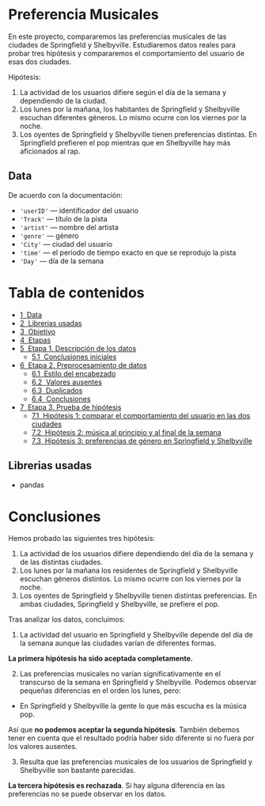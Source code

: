 # Preferencia Musicales
En este proyecto, compararemos las preferencias musicales de las ciudades de Springfield y Shelbyville. Estudiaremos datos reales para probar tres hipótesis  y compararemos el comportamiento del usuario de esas dos ciudades.  

Hipótesis: 
1. La actividad de los usuarios difiere según el día de la semana y dependiendo de la ciudad. 
2. Los lunes por la mañana, los habitantes de Springfield y Shelbyville escuchan diferentes géneros. Lo mismo ocurre con los viernes por la noche. 
3. Los oyentes de Springfield y Shelbyville tienen preferencias distintas. En Springfield prefieren el pop mientras que en Shelbyville hay más aficionados al rap.

## Data

De acuerdo con la documentación:
- `'userID'` — identificador del usuario
- `'Track'` — título de la pista
- `'artist'` — nombre del artista
- `'genre'` — género
- `'City'` — ciudad del usuario
- `'time'` — el periodo de tiempo exacto en que se reprodujo la pista
- `'Day'` — día de la semana

<h1>Tabla de contenidos<span class="tocSkip"></span></h1>
<div class="toc"><ul class="toc-item"><li><span><a href="#Data" data-toc-modified-id="Data-1"><span class="toc-item-num">1&nbsp;&nbsp;</span>Data</a></span></li><li><span><a href="#Librerias-usadas" data-toc-modified-id="Librerias-usadas-2"><span class="toc-item-num">2&nbsp;&nbsp;</span>Librerias usadas</a></span></li><li><span><a href="#Objetivo" data-toc-modified-id="Objetivo-3"><span class="toc-item-num">3&nbsp;&nbsp;</span>Objetivo</a></span></li><li><span><a href="#Etapas" data-toc-modified-id="Etapas-4"><span class="toc-item-num">4&nbsp;&nbsp;</span>Etapas</a></span></li><li><span><a href="#Etapa-1.-Descripción-de-los-datos" data-toc-modified-id="Etapa-1.-Descripción-de-los-datos-5"><span class="toc-item-num">5&nbsp;&nbsp;</span>Etapa 1. Descripción de los datos</a></span><ul class="toc-item"><li><span><a href="#Conclusiones-iniciales" data-toc-modified-id="Conclusiones-iniciales-5.1"><span class="toc-item-num">5.1&nbsp;&nbsp;</span>Conclusiones iniciales</a></span></li></ul></li><li><span><a href="#Etapa-2.-Preprocesamiento-de-datos" data-toc-modified-id="Etapa-2.-Preprocesamiento-de-datos-6"><span class="toc-item-num">6&nbsp;&nbsp;</span>Etapa 2. Preprocesamiento de datos</a></span><ul class="toc-item"><li><span><a href="#Estilo-del-encabezado" data-toc-modified-id="Estilo-del-encabezado-6.1"><span class="toc-item-num">6.1&nbsp;&nbsp;</span>Estilo del encabezado</a></span></li><li><span><a href="#Valores-ausentes" data-toc-modified-id="Valores-ausentes-6.2"><span class="toc-item-num">6.2&nbsp;&nbsp;</span>Valores ausentes</a></span></li><li><span><a href="#Duplicados" data-toc-modified-id="Duplicados-6.3"><span class="toc-item-num">6.3&nbsp;&nbsp;</span>Duplicados</a></span></li><li><span><a href="#Conclusiones-" data-toc-modified-id="Conclusiones--6.4"><span class="toc-item-num">6.4&nbsp;&nbsp;</span>Conclusiones <a id="data_preprocessing_conclusions"></a></a></span></li></ul></li><li><span><a href="#Etapa-3.-Prueba-de-hipótesis-" data-toc-modified-id="Etapa-3.-Prueba-de-hipótesis--7"><span class="toc-item-num">7&nbsp;&nbsp;</span>Etapa 3. Prueba de hipótesis <a id="hypotheses"></a></a></span><ul class="toc-item"><li><span><a href="#Hipótesis-1:-comparar-el-comportamiento-del-usuario-en-las-dos-ciudades-" data-toc-modified-id="Hipótesis-1:-comparar-el-comportamiento-del-usuario-en-las-dos-ciudades--7.1"><span class="toc-item-num">7.1&nbsp;&nbsp;</span>Hipótesis 1: comparar el comportamiento del usuario en las dos ciudades <a id="activity"></a></a></span></li><li><span><a href="#Hipótesis-2:-música-al-principio-y-al-final-de-la-semana-" data-toc-modified-id="Hipótesis-2:-música-al-principio-y-al-final-de-la-semana--7.2"><span class="toc-item-num">7.2&nbsp;&nbsp;</span>Hipótesis 2: música al principio y al final de la semana <a id="week"></a></a></span></li><li><span><a href="#Hipótesis-3:-preferencias-de-género-en-Springfield-y-Shelbyville-" data-toc-modified-id="Hipótesis-3:-preferencias-de-género-en-Springfield-y-Shelbyville--7.3"><span class="toc-item-num">7.3&nbsp;&nbsp;</span>Hipótesis 3: preferencias de género en Springfield y Shelbyville <a id="genre"></a></a></span></li></ul></li></ul></div>



## Librerias usadas

- pandas


# Conclusiones

Hemos probado las siguientes tres hipótesis:

1. La actividad de los usuarios difiere dependiendo del día de la semana y de las distintas ciudades. 
2. Los lunes por la mañana los residentes de Springfield y Shelbyville escuchan géneros distintos. Lo mismo ocurre con los viernes por la noche.
3. Los oyentes de Springfield y Shelbyville tienen distintas preferencias. En ambas ciudades, Springfield y Shelbyville, se prefiere el pop.

Tras analizar los datos, concluimos:

1. La actividad del usuario en Springfield y Shelbyville depende del día de la semana aunque las ciudades varían de diferentes formas. 

**La primera hipótesis ha sido aceptada completamente.**

2. Las preferencias musicales no varían significativamente en el transcurso de la semana en Springfield y Shelbyville. Podemos observar pequeñas diferencias en el orden los lunes, pero:
* En Springfield y Shelbyville la gente lo que más escucha es la música pop.

Así que **no podemos aceptar la segunda hipótesis**. También debemos tener en cuenta que el resultado podría haber sido diferente si no fuera por los valores ausentes.

3. Resulta que las preferencias musicales de los usuarios de Springfield y Shelbyville son bastante parecidas.

**La tercera hipótesis es rechazada**. Si hay alguna diferencia en las preferencias no se puede observar en los datos.